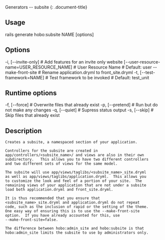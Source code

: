 Generators -- subsite
{: .document-title}


## Usage

    

  rails generate hobo:subsite NAME [options]


## Options

    

  -i, [--invite-only]                            # Add features for an invite only website
      [--user-resource-name=USER_RESOURCE_NAME]  # User Resource Name
                                                 # Default: user
      --make-front-site                          # Rename application.dryml to front_site.dryml
  -t, [--test-framework=NAME]                    # Test framework to be invoked
                                                 # Default: test_unit


## Runtime options

    

  -f, [--force]    # Overwrite files that already exist
  -p, [--pretend]  # Run but do not make any changes
  -q, [--quiet]    # Supress status output
  -s, [--skip]     # Skip files that already exist


## Description

    


    Creates a subsite, a namespaced section of your application.

    Controllers for the subsite are created in
    app/controllers/<subsite_name>/ and views are also in their own
    subdirectory.   This allows you to have two different controllers
    and two different sets of views for the same model.

    The subsite will use app/views/taglibs/<subsite_name>_site.dryml
    as well as app/views/taglibs/application.dryml.  This allows you
    to customize the look and feel of a portion of your site.  The
    remaining views of your application that are not under a subsite
    load both application.dryml and front_site.dryml.

    It is thus recommended that you ensure that
    <subsite_name>_site.dryml and application.dryml do not repeat
    code, such as the inclusion of rapid or the setting of the theme.
    One easy way of ensuring this is to use the --make-front-site
    option.  If you have already accounted for this, use
    --make-front-site=false.

    The difference between hobo:admin_site and hobo:subsite is that
    hobo:admin_site limits the subsite to use by administrators only.
